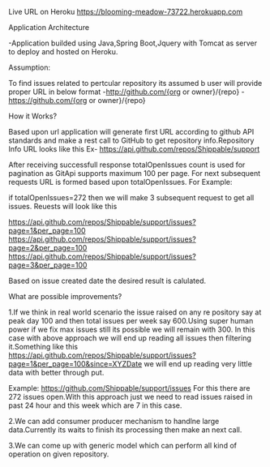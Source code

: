 
Live URL on Heroku https://blooming-meadow-73722.herokuapp.com

Application Architecture

-Application builded using Java,Spring Boot,Jquery with Tomcat as server to deploy and hosted on Heroku.

Assumption:

To find issues related to pertcular repository its assumed b user will provide proper URL in below format
-http://github.com/{org or owner}/{repo}
-https://github.com/{org or owner}/{repo}

How it Works?

Based upon url application will generate first URL according to github API standards and make a rest call to GitHub to get repository info.Repository Info URL looks like this 
Ex- https://api.github.com/repos/Shippable/support

After receiving successfull response totalOpenIssues count is used for pagination as GitApi supports maximum 100 per page.
For next subsequent requests URL is formed based upon  totalOpenIssues.
For Example:

if totalOpenIssues=272 then  we will make 3 subsequent request to get all issues.
  Reuests will look like this
  
  https://api.github.com/repos/Shippable/support/issues?page=1&per_page=100
  https://api.github.com/repos/Shippable/support/issues?page=2&per_page=100
  https://api.github.com/repos/Shippable/support/issues?page=3&per_page=100
  
  Based on issue created date the desired result is calulated.
  
What are possible improvements?

1.If we think in real world scenario the issue raised on any re pository say at peak day 100 and then total issues per week   say 600.Using super human power if we fix max issues still its possible we will remain with 300.
  In this case with above approach we will  end up reading all issues then filtering it.Something like this
  https://api.github.com/repos/Shippable/support/issues?page=1&per_page=100&since=XYZDate
  we will end up reading very little data with better through put.
  
  Example:  https://github.com/Shippable/support/issues
   For this there are 272 issues open.With this approach just we need to read issues raised in past 24 hour and this week
   which are 7 in this case.
   
2.We can add consumer producer mechanism to handlne large data.Currently its waits to finish its processing then make an     next call.

3.We can come up with generic model which can perform all kind of operation on given repository.





